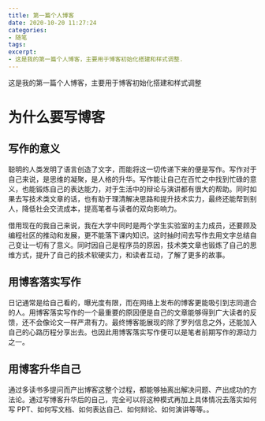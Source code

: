 ```yaml
---
title: 第一篇个人博客
date: 2020-10-20 11:27:24
categories:
- 随笔
tags:
excerpt:
- 这是我的第一篇个人博客，主要用于博客初始化搭建和样式调整.
---
```

这是我的第一篇个人博客，主要用于博客初始化搭建和样式调整

# 为什么要写博客

## 写作的意义

聪明的人类发明了语言创造了文字，而能将这一切传递下来的便是写作。写作对于自己来说，是思维的凝聚，是人格的升华。写作能让自己在百忙之中找到忙碌的意义，也能锻炼自己的表达能力，对于生活中的辩论与演讲都有很大的帮助。同时如果去写技术类文章的话，也有助于理清解决思路和提升技术实力，最终还能帮到别人，降低社会交流成本，提高笔者与读者的双向影响力。

借用现在的我自己来说，我在大学中同时是两个学生实验室的主力成员，还要顾及编程社区的推动和发展，更不能落下课内知识。这时抽时间去写作去用文字总结自己变让一切有了意义。同时因自己是程序员的原因，技术类文章也锻炼了自己的思维方式，提升了自己的技术软硬实力，和读者互动，了解了更多的故事。


## 用博客落实写作

日记通常是给自己看的，曝光度有限，而在网络上发布的博客更能吸引到志同道合的人。用博客落实写作的一个最重要的原因便是自己的文章能够得到广大读者的反馈，还不会像论文一样严肃有力。最终博客能展现的除了罗列信息之外，还能加入自己的心路历程分享出去。也因此用博客落实写作便可以是笔者前期写作的源动力之一。

## 用博客升华自己

通过多读书多提问而产出博客这整个过程，都能够抽离出解决问题、产出成功的方法论。通过写博客升华后的自己，完全可以将这种模式再加上具体情况去落实如何写 PPT、如何写文档、如何表达自己、如何辩论、如何演讲等等。。

